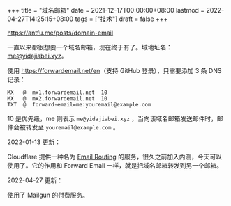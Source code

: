 +++
title = "域名邮箱"
date = 2021-12-17T00:00:00+08:00
lastmod = 2022-04-27T14:25:15+08:00
tags = ["技术"]
draft = false
+++

<https://antfu.me/posts/domain-email>

一直以来都很想要一个域名邮箱，现在终于有了。域地址名：me@yidajiabei.xyz。

使用 <https://forwardemail.net/en>（支持 GitHub 登录），只需要添加 3 条 DNS 记录：

```text
MX   @  mx1.forwardemail.net  10
MX   @  mx2.forwardemail.net  10
TXT  @  forward-email=me:youremail@example.com
```

10 是优先级，me 则表示 `me@yidajiabei.xyz` ，当向该域名邮箱发送邮件时，邮件会被转发至 `youremail@example.com` 。

2022-01-13 更新：

Cloudflare 提供一种名为 [Email Routing](https://blog.cloudflare.com/introducing-email-routing/) 的服务，很久之前加入内测，今天可以使用了。它的作用和 Forward Email 一样，就是把域名邮箱转发到另一个邮箱。

2022-04-27 更新：

使用了 Mailgun 的付费服务。
